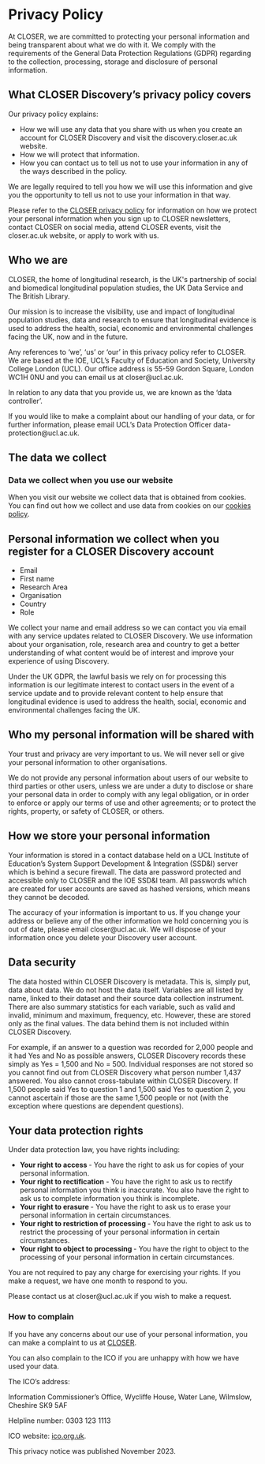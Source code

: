 <div class="row page-title">
    <h1>Privacy Policy</h1>
  </div>


<p>At CLOSER, we are committed to protecting your personal information and being transparent about what we do with it. We comply with the requirements of the General Data Protection Regulations (GDPR) regarding to the collection, processing, storage and disclosure of personal information.   </p>

<h2>What CLOSER Discovery’s privacy policy covers</h2>

<p>Our privacy policy explains:</p>

<ul>
<li>How we will use any data that you share with us when you create an account for CLOSER Discovery and visit the discovery.closer.ac.uk website.</li>
<li>How we will protect that information.</li>  
<li>How you can contact us to tell us not to use your information in any of the ways described in the policy.</li>  
</ul>

<p>We are legally required to tell you how we will use this information and give you the opportunity to tell us not to use your information in that way.</p>

<p>Please refer to the <a href="https://closer.ac.uk/privacy/" target="_blank" rel="noopener noreferrer">CLOSER privacy policy</a> for information on how we protect your personal information when you sign up to CLOSER newsletters, contact CLOSER on social media, attend CLOSER events, visit the closer.ac.uk website, or apply to work with us. </p>

<h2>Who we are</h2>
<p>CLOSER, the home of longitudinal research, is the UK's partnership of social and biomedical longitudinal population studies, the UK Data Service and The British Library. </p>

<p>Our mission is to increase the visibility, use and impact of longitudinal population studies, data and research to ensure that longitudinal evidence is used to address the health, social, economic and environmental challenges facing the UK, now and in the future.</p>

<p>Any references to ‘we’, ‘us’ or ‘our’ in this privacy policy refer to CLOSER. We are based at the IOE, UCL’s Faculty of Education and Society, University College London (UCL). Our office address is 55-59 Gordon Square, London WC1H 0NU and you can email us at closer@ucl.ac.uk. </p>

<p>In relation to any data that you provide us, we are known as the ‘data controller’. </p>

<p>If you would like to make a complaint about our handling of your data, or for further information, please email UCL’s Data Protection Officer data-protection@ucl.ac.uk.</p>

<h2>The data we collect</h2>

<h3>Data we collect when you use our website </h3>
<p> When you visit our website we collect data that is obtained from cookies. You can find out how we collect and use data from cookies on our <a href="/page/cookies/8">cookies policy</a>. </p>

<h2> Personal information we collect when you register for a CLOSER Discovery account </h2>
<ul>
<li>Email</li>
<li>First name</li>  
<li>Research Area</li>  
<li>Organisation</li>  
<li>Country</li>  
<li>Role</li>  
</ul>


<p>We collect your name and email address so we can contact you via email with any service updates related to CLOSER Discovery. We use information about your organisation, role, research area and country to get a better understanding of what content would be of interest and improve your experience of using Discovery. </p>  

<p>Under the UK GDPR, the lawful basis we rely on for processing this information is our legitimate interest to contact users in the event of a service update and to provide relevant content to help ensure that longitudinal evidence is used to address the health, social, economic and environmental challenges facing the UK.</p>
     
<h2> Who my personal information will be shared with  </h2>

<p>Your trust and privacy are very important to us. We will never sell or give your personal information to other organisations.</p> 

<p>We do not provide any personal information about users of our website to third parties or other users, unless we are under a duty to disclose or share your personal data in order to comply with any legal obligation, or in order to enforce or apply our terms of use and other agreements; or to protect the rights, property, or safety of CLOSER, or others. </p>

<h2>How we store your personal information</h2>

 <p>Your information is stored in a contact database held on a UCL Institute of Education’s System Support Development &amp; Integration (SSD&amp;I) server which is behind a secure firewall. The data are password protected and accessible only to CLOSER and the IOE SSD&amp;I team. All passwords which are created for user accounts are saved as hashed versions, which means they cannot be decoded. </p>

<p>The accuracy of your information is important to us. If you change your address or believe any of the other information we hold concerning you is out of date, please email closer@ucl.ac.uk. We will dispose of your information once you delete your Discovery user account.  </p>

<h2> Data security</h2>

<p>The data hosted within CLOSER Discovery is metadata. This is, simply put, data about data. We do not host the data itself. Variables are all listed by name, linked to their dataset and their source data collection instrument. There are also summary statistics for each variable, such as valid and invalid, minimum and maximum, frequency, etc. However, these are stored only as the final values. The data behind them is not included within CLOSER Discovery.   </p>

<p>For example, if an answer to a question was recorded for 2,000 people and it had Yes and No as possible answers, CLOSER Discovery records these simply as Yes = 1,500 and No = 500. Individual responses are not stored so you cannot find out from CLOSER Discovery what person number 1,437 answered. You also cannot cross-tabulate within CLOSER Discovery. If 1,500 people said Yes to question 1 and 1,500 said Yes to question 2, you cannot ascertain if those are the same 1,500 people or not (with the exception where questions are dependent questions).  </p>

<h2>Your data protection rights </h2>

<p>Under data protection law, you have rights including: </p>

<ul>
<li><b> Your right to access </b> - You have the right to ask us for copies of your personal information.</li>
<li><b>Your right to rectification</b> - You have the right to ask us to rectify personal information you think is inaccurate. You also have the right to ask us to complete information you think is incomplete.  </li>  
<li><b>Your right to erasure </b>- You have the right to ask us to erase your personal information in certain circumstances.   </li>  
<li><b>Your right to restriction of processing </b> - You have the right to ask us to restrict the processing of your personal information in certain circumstances.   </li>  
<li><b>Your right to object to processing </b> - You have the right to object to the processing of your personal information in certain circumstances.  </li>  
</ul>

<p>You are not required to pay any charge for exercising your rights. If you make a request, we have one month to respond to you. </p>
<p>Please contact us at closer@ucl.ac.uk if you wish to make a request. </p>


<h3> How to complain  </h3>

<p>If you have any concerns about our use of your personal information, you can make a complaint to us at <a href="https://closer.ac.uk/" target="_blank" rel="noopener noreferrer">CLOSER</a>.</p>


<p>You can also complain to the ICO if you are unhappy with how we have used your data. </p>

<p>The ICO’s address:</p>
<p>Information Commissioner’s Office, Wycliffe House, Water Lane, Wilmslow, Cheshire SK9 5AF</p>
<p>Helpline number: 0303 123 1113</p>
<p>ICO website: <a href="https://www.ico.org.uk" target="_blank" rel="noopener noreferrer">ico.org.uk</a>.</p>
<p>This privacy notice was published November 2023. </p>

